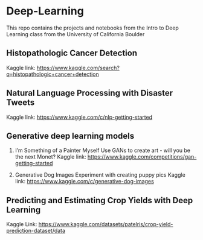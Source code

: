 # Deep-Learning
This repo contains the projects and notebooks from the Intro to Deep Learning class from the University of California Boulder

## Histopathologic Cancer Detection
Kaggle link: https://www.kaggle.com/search?q=histopathologic+cancer+detection

## Natural Language Processing with Disaster Tweets
Kaggle link: https://www.kaggle.com/c/nlp-getting-started

## Generative deep learning models

1. I’m Something of a Painter Myself
Use GANs to create art - will you be the next Monet?
Kaggle link: https://www.kaggle.com/competitions/gan-getting-started

3. Generative Dog Images
Experiment with creating puppy pics
Kaggle link: https://www.kaggle.com/c/generative-dog-images

## Predicting and Estimating Crop Yields with Deep Learning
Kaggle Link: https://www.kaggle.com/datasets/patelris/crop-yield-prediction-dataset/data

